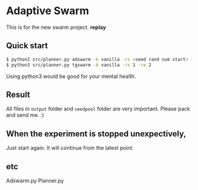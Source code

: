 # Adaptive Swarm

This is for the new swarm project.
**replay**

## Quick start

```bash
$ python2 src/planner.py adswarm -k vanilla -rs <seed rand num start> -re <seed rand num end>
$ python3 src/planner.py tgswarm -k vanilla -rs 1 -re 2
```

Using python3 would be good for your mental health.

## Result

All files in `output` folder and `seedpool` folder are very important.
Please pack and send me. :)

## When the experiment is stopped unexpectively,

Just start again.
It will continue from the latest point.

## etc

Adswarm.py
Planner.py

